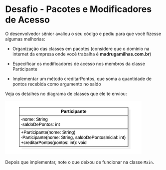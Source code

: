 # Desafio - Pacotes e Modificadores de Acesso

O desenvolvedor sênior avaliou o seu código e pediu para que você fizesse algumas
melhorias:

- Organização das classes em pacotes (considere que o domínio na internet da
empresa onde você trabalha é **madrugamilhas.com.br**)

- Especificar os modificadores de acesso nos membros da classe Participante

- Implementar um método creditarPontos, que soma a quantidade de pontos recebida
como argumento no saldo

Veja os detalhes no diagrama de classes que ele te enviou:

![Classe Participante](./classe-participante.png)

Depois que implementar, note o que deixou de funcionar na classe `Main`.